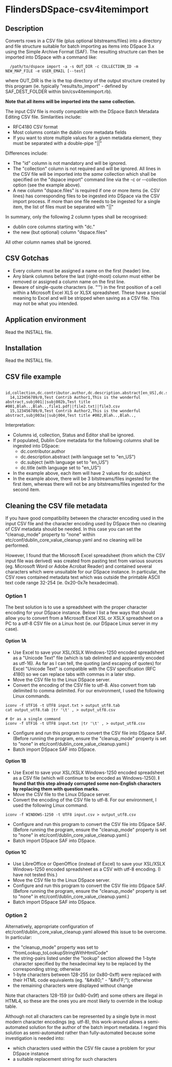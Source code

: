 FlindersDSpace-csv4itemimport
=============================

Description
-----------
Converts rows in a CSV file (plus optional bitstreams/files)
into a directory and file structure suitable for batch importing as items
into DSpace 3.x using the Simple Archive Format (SAF). The resulting
structure can then be imported into DSpace with a command like:
```
  /path/to/dspace import -a -s OUT_DIR -c COLLECTION_ID -m NEW_MAP_FILE -e USER_EMAIL [--test]
```
where OUT_DIR is the is the top directory of the output structure
created by this program (ie. typically "results/to_import" - defined
by SAF_DEST_FOLDER within bin/csv4itemimport.rb).

**Note that all items will be imported into the same collection.**

The input CSV file is mostly compatible with the
DSpace Batch Metadata Editing CSV file. Similarities include:
- RFC4180 CSV format
- Most columns contain the dublin core metadata fields
- If you want to store multiple values for a given metadata element,
  they must be separated with a double-pipe "||"

Differences include:
- The "id" column is not mandatory and will be ignored.
- The "collection" column is not required and will be ignored.
  All lines in the CSV file will be imported into the *same* collection
  which shall be specified on the "dspace import" command line
  via the -c or --collection option (see the example above).
- A new column "dspace.files" is required if one or more items (ie. CSV lines) has
  corresponding files to be ingested into DSpace via the CSV import
  process. If more than one file needs to be ingested for a single
  item, the list of files must be separated with "||"

In summary, only the following 2 column types shall be recognised:
- dublin core columns starting with "dc."
- the new (but optional) column "dspace.files"

All other column names shall be ignored.

CSV Gotchas
-----------
- Every column must be assigned a name on the first (header) line.
- Any blank columns before the last (right-most) column must either
  be removed or assigned a column name on the first line.
- Beware of single-quote characters (ie. "'") in the first position of
  a cell within a Microsoft Excel XLS or XLSX spreadsheet. These have
  a special meaning to Excel and will be stripped when saving as a
  CSV file. This may not be what you intended.

Application environment
-----------------------
Read the INSTALL file.


Installation
------------
Read the INSTALL file.


CSV file example
----------------
```
  id,collection,dc.contributor.author,dc.description.abstract[en_US],dc.subject[en_US],dc.title[en_US],Status,Editor,dspace.files
  14,123456789/0,Test Contrib Author1,This is the wonderful abstract,subj001||subj002b,Test title #001,Blah..,Blah..,file1.pdf||file2.txt||file3.csv
  15,123456789/0,Test Contrib Author2,This is the wonderful abstract,subj003a||subj004,Test title #002,Blah..,Blah..,
```
Interpretation:
- Columns id, collection, Status and Editor shall be ignored.
- If populated, Dublin Core metadata for the following columns shall be
  ingested into DSpace:
  * dc.contributor.author
  * dc.description.abstract (with language set to "en_US")
  * dc.subject (with language set to "en_US")
  * dc.title (with language set to "en_US")
- In the example above, each item will have 2 values for dc.subject.
- In the example above, there will be 3 bitstreams/files ingested for
  the first item, whereas there will not be any bitstreams/files
  ingested for the second item.


Cleaning the CSV file metadata
------------------------------
If you have good compatibility between the character encoding used in the
input CSV file and the character encoding used by DSpace then no cleaning
of CSV metadata should be needed. In this case you can set the "cleanup_mode"
property to "none" within etc/conf/dublin_core_value_cleanup.yaml and
no cleaning will be performed.

However, I found that the Microsoft Excel spreadsheet (from which the
CSV input file was derived) was created from pasting text from various
sources (eg. Microsoft Word or Adobe Acrobat Reader) and contained several
characters which were unsuitable for our DSpace instance. In particular,
the CSV rows contained metadata text which was outside the printable ASCII
text code range 32-254 (ie. 0x20-0x7e hexadecimal).

### Option 1

The best solution is to use a spreadsheet with the proper character encoding
for your DSpace instance. Below I list a few ways that should allow you to
convert from a Microsoft Excel XSL or XSLX spreadsheet on a PC to a utf-8
CSV file on a Linux host (ie. our DSpace Linux server in my case).

#### Option 1A

- Use Excel to save your XSL/XSLX Windows-1250 encoded spreadsheet as a
  "Unicode Text" file (which is tab delimited and apparently encoded as
  utf-16). As far as I can tell, the quoting (and escaping of quotes) for
  Excel "Unicode Text" is compatible with the CSV specification (RFC 4180)
  so we can replace tabs with commas in a later step.
- Move the CSV file to the Linux DSpace server.
- Convert the encoding of the CSV file to utf-8. Also convert from tab
  delimited to comma delimited. For our environment, I used the following
  Linux commands.

```
iconv -f UTF16 -t UTF8 input.txt > output_utf8.tab
cat output_utf8.tab |tr '\t' , > output_utf8.csv

# Or as a single command
iconv -f UTF16 -t UTF8 input.txt |tr '\t' , > output_utf8.csv

```

- Configure and run this program to convert the CSV file into DSpace SAF.
  (Before running the program, ensure the "cleanup_mode" property is set
  to "none" in etc/conf/dublin_core_value_cleanup.yaml.)
- Batch import DSpace SAF into DSpace.

#### Option 1B

- Use Excel to save your XSL/XSLX Windows-1250 encoded spreadsheet as a CSV
  file (which will continue to be encoded as Windows-1250). **I found that
  this step already corrupted some non-English characters by replacing them
  with question marks.**
- Move the CSV file to the Linux DSpace server.
- Convert the encoding of the CSV file to utf-8. For our environment, I used
  the following Linux command.

```
iconv -f WINDOWS-1250 -t UTF8 input.csv > output_utf8.csv
```

- Configure and run this program to convert the CSV file into DSpace SAF.
  (Before running the program, ensure the "cleanup_mode" property is set
  to "none" in etc/conf/dublin_core_value_cleanup.yaml.)
- Batch import DSpace SAF into DSpace.

#### Option 1C

- Use LibreOffice or OpenOffice (instead of Excel) to save your XSL/XSLX
  Windows-1250 encoded spreadsheet as a CSV with utf-8 encoding. (I have 
  not tested this.)
- Move the CSV file to the Linux DSpace server.
- Configure and run this program to convert the CSV file into DSpace SAF.
  (Before running the program, ensure the "cleanup_mode" property is set
  to "none" in etc/conf/dublin_core_value_cleanup.yaml.)
- Batch import DSpace SAF into DSpace.


### Option 2

Alternatively, appropriate configuration of etc/conf/dublin_core_value_cleanup.yaml
allowed this issue to be overcome.  In particular:
- the "cleanup_mode" property was set to "fromLookup_toLookupStringWithHtmlCode"
- the string-pairs listed under the "lookup" section allowed
  the 1-byte character specified by the hexadecimal key to be replaced
  by the corresponding string; otherwise
- 1-byte characters between 128-255 (or 0x80-0xff) were replaced with
  their HTML code equivalents (eg. "&amp;#x80;" - "&amp;#xFF;"); otherwise
- the remaining characters were displayed without change

Note that characters 128-159 (or 0x80-0x9f) and some others are
illegal in HTML4, so these are the ones you are most likely to
override in the lookup table.

Although not all characters can be represented by a single byte in most
modern character encodings (eg. utf-8), this work-around allows a
semi-automated solution for the author of the batch import metadata. I
regard this solution as semi-automated rather than fully-automated
because some investigation is needed into:
- which characters used within the CSV file cause a problem for your
  DSpace instance
- a suitable replacement string for such characters

